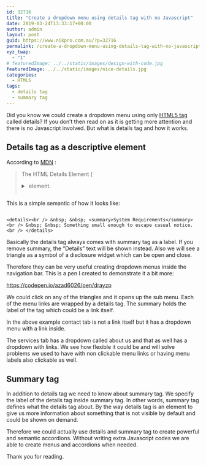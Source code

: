```yaml
---
id: 32716
title: "Create a dropdown menu using details tag with no Javascript"
date: 2019-03-24T13:33:17+00:00
author: admin
layout: post
guid: https://www.nikpro.com.au/?p=32716
permalink: /create-a-dropdown-menu-using-details-tag-with-no-javascript/
xyz_twap:
  - "1"
# featuredImage: ../../static/images/design-with-code.jpg
featuredImage: ../../static/images/nice-details.jpg
categories:
  - HTML5
tags:
  - details tag
  - summary tag
---
```


Did you know we could create a dropdown menu using only [HTML5 tag](https://www.nikpro.com.au/html5-best-practices-and-what-to-avoid/) called details? If you don&#8217;t then read on as it is getting more attention and there is no Javascript involved. But what is details tag and how it works.

## Details tag as a descriptive element

According to <a rel="noreferrer noopener" aria-label="MDN (opens in a new tab)" href="https://developer.mozilla.org/en-US/docs/Web/HTML/Element/details" target="_blank">MDN</a> :

> The&nbsp;HTML Details Element (<details>)&nbsp;creates a disclosure widget in which information is visible only when the widget is toggled into an &#8220;open&#8221; state.&nbsp;A summary or label can be provided using the&nbsp;<a rel="noreferrer noopener" href="https://developer.mozilla.org/en-US/docs/Web/HTML/Element/summary"><summary></a>&nbsp;element.

This is a simple semantic of how it looks like:


```

<details><br /> &nbsp; &nbsp; <summary>System Requirements</summary><br /> &nbsp; &nbsp; Something small enough to escape casual notice.<br /> </details> 

```


Basically the details tag always comes with summary tag as a label. If you remove summary, the &#8220;Details&#8221; text will be shown instead. Also we will see a triangle as a symbol of a disclosure widget which can be open and close.

Therefore they can be very useful creating dropdown menus inside the navigation bar. This is a pen I created to demonstrate it a bit more:

https://codepen.io/azad6026/pen/drayzp

We could click on any of the triangles and it opens up the sub menu. Each of the menu links are wrapped by a details tag. The summary holds the label of the tag which could be a link itself.

In the above example contact tab is not a link itself but it has a dropdown menu with a link inside.

The services tab has a dropdown called about us and that as well has a dropdown with links. We see how flexible it could be and will solve problems we used to have with non clickable menu links or having menu labels also clickable as well.

## Summary tag

In addition to details tag we need to know about summary tag. We specify the label of the details tag inside summary tag. In other words, summary tag defines what the details tag about. By the way details tag is an element to give us more information about something that is not visible by default and could be shown on demand.

Therefore we could actually use details and summary tag to create powerful and semantic accordions. Without writing extra Javascript codes we are able to create menus and accordions when needed.

Thank you for reading.
